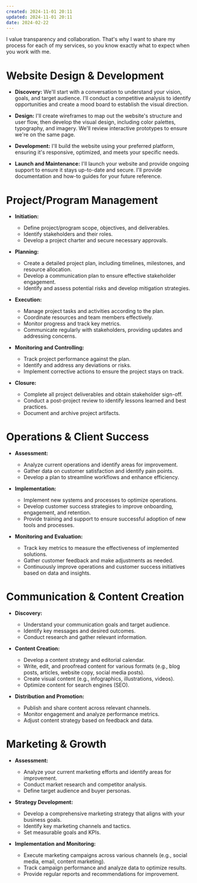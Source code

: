 ```yaml
---
created: 2024-11-01 20:11
updated: 2024-11-01 20:11
date: 2024-02-22
---
```

I value transparency and collaboration. That's why I want to share my process for each of my services, so you know exactly what to expect when you work with me.
# Website Design & Development

- **Discovery:** We'll start with a conversation to understand your vision, goals, and target audience. I'll conduct a competitive analysis to identify opportunities and create a mood board to establish the visual direction.

- **Design:** I'll create wireframes to map out the website's structure and user flow, then develop the visual design, including color palettes, typography, and imagery. We'll review interactive prototypes to ensure we're on the same page.

- **Development:** I'll build the website using your preferred platform, ensuring it's responsive, optimized, and meets your specific needs.

- **Launch and Maintenance:** I'll launch your website and provide ongoing support to ensure it stays up-to-date and secure. I'll provide documentation and how-to guides for your future reference.
# Project/Program Management

- **Initiation:**
    - Define project/program scope, objectives, and deliverables.
    - Identify stakeholders and their roles.
    - Develop a project charter and secure necessary approvals.

- **Planning:**
    - Create a detailed project plan, including timelines, milestones, and resource allocation.
    - Develop a communication plan to ensure effective stakeholder engagement.
    - Identify and assess potential risks and develop mitigation strategies.

- **Execution:**
    - Manage project tasks and activities according to the plan.
    - Coordinate resources and team members effectively.
    - Monitor progress and track key metrics.
    - Communicate regularly with stakeholders, providing updates and addressing concerns.

- **Monitoring and Controlling:**
    - Track project performance against the plan.
    - Identify and address any deviations or risks.
    - Implement corrective actions to ensure the project stays on track.

- **Closure:**
    - Complete all project deliverables and obtain stakeholder sign-off.
    - Conduct a post-project review to identify lessons learned and best practices.
    - Document and archive project artifacts.

# Operations & Client Success

- **Assessment:**
    - Analyze current operations and identify areas for improvement.
    - Gather data on customer satisfaction and identify pain points.
    - Develop a plan to streamline workflows and enhance efficiency.

- **Implementation:**
    - Implement new systems and processes to optimize operations.
    - Develop customer success strategies to improve onboarding, engagement, and retention.
    - Provide training and support to ensure successful adoption of new tools and processes.

- **Monitoring and Evaluation:**
    - Track key metrics to measure the effectiveness of implemented solutions.
    - Gather customer feedback and make adjustments as needed.
    - Continuously improve operations and customer success initiatives based on data and insights.

# Communication & Content Creation

- **Discovery:**
    - Understand your communication goals and target audience.
    - Identify key messages and desired outcomes.
    - Conduct research and gather relevant information.

- **Content Creation:**
    - Develop a content strategy and editorial calendar.
    - Write, edit, and proofread content for various formats (e.g., blog posts, articles, website copy, social media posts).
    - Create visual content (e.g., infographics, illustrations, videos).
    - Optimize content for search engines (SEO).

- **Distribution and Promotion:**
    - Publish and share content across relevant channels.
    - Monitor engagement and analyze performance metrics.
    - Adjust content strategy based on feedback and data.

# Marketing & Growth

- **Assessment:**
    - Analyze your current marketing efforts and identify areas for improvement.
    - Conduct market research and competitor analysis.
    - Define target audience and buyer personas.

- **Strategy Development:**
    - Develop a comprehensive marketing strategy that aligns with your business goals.
    - Identify key marketing channels and tactics.
    - Set measurable goals and KPIs.

- **Implementation and Monitoring:**
    - Execute marketing campaigns across various channels (e.g., social media, email, content marketing).
    - Track campaign performance and analyze data to optimize results.
    - Provide regular reports and recommendations for improvement.